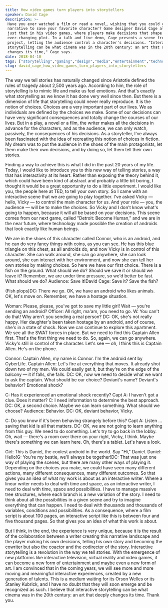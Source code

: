 ```yaml
---
title: How video games turn players into storytellers
speaker: David Cage
description: >-
 Have you ever watched a film or read a novel, wishing that you could change the
 narrative to save your favorite character? Game designer David Cage allows you do
 just that in his video games, where players make decisions that shape an
 ever-changing plot. In a talk and live demo, Cage presents a scene from his new
 project, letting the audience control a character's decisions. "Interactive
 storytelling can be what cinema was in the 20th century: an art that deeply
 changes its time," Cage says.
date: 2018-04-10
tags: ["storytelling","gaming","design","media","entertainment","technology","culture","innovation","animation","art","creativity"]
slug: david_cage_how_video_games_turn_players_into_storytellers
---
```


The way we tell stories has naturally changed since Aristotle defined the rules of tragedy
about 2,500 years ago. According to him, the role of storytelling is to mimic life and
make us feel emotions. And that's exactly what storytelling as we know it has done very
well since then. But there is a dimension of life that storytelling could never really
reproduce. It is the notion of choices. Choices are a very important part of our lives. We
as individuals are defined by the choices we make. Some of our decisions can have very
significant consequences and totally change the courses of our lives. But in a play, a
novel or a film, the writer makes all the decisions in advance for the characters, and as
the audience, we can only watch, passively, the consequences of his decisions. As a
storyteller, I've always been fascinated with the idea of recreating this notion of
choices in fiction. My dream was to put the audience in the shoes of the main
protagonists, let them make their own decisions, and by doing so, let them tell their own
stories.

Finding a way to achieve this is what I did in the past 20 years of my life. Today, I would
like to introduce you to this new way of telling stories, a way that has interactivity at
its heart. Rather than exposing the theory behind it, which could have been kind of
abstract and probably a little bit boring, I thought it would be a great opportunity to do
a little experiment. I would like you, the people here at TED, to tell your own story. So I
came with an interactive scene that we are going to play together. I've asked Vicky —
hello, Vicky — to control the main character for us. And your role — you, the audience —
will be to make the choices. So Vicky and I don't know what's going to happen, because it
will all be based on your decisions. This scene comes from our next game, called "Detroit:
Become Human," and we are in the near future, where technology made possible the creation
of androids that look exactly like human beings.

We are in the shoes of this character called Connor, who is an android, and he can do very
fancy things with coins, as you can see. He has this blue triangle on this chest, as all
androids do, and now Vicky is in control of this character. She can walk around, she can
go anywhere, she can look around, she can interact with her environment, and now she can
tell her own stories by making choices. So here we have our first choice. There is a fish
on the ground. What should we do? Should we save it or should we leave it? Remember, we
are under time pressure, so we'd better be fast. What should we do? Audience: Save it!David
Cage: Save it? Save the fish?

(Fish plops)DC: There we go. OK, we have an android who likes animals. OK, let's move on.
Remember, we have a hostage situation.

Woman: Please, please, you've got to save my little girl! Wait — you're sending an
android? Officer: All right, ma'am, you need to go. W: You can't do that! Why aren't you
sending a real person? DC: OK, she's not really happy. Her daughter's been taken hostage by
an android, and of course, she's in a state of shock. Now we can continue to explore this
apartment. We see all the SWAT forces in place. But we need to find this Captain Allen
first. That's the first thing we need to do. So, again, we can go anywhere. Vicky's still
in control of the character. Let's see — oh, I think this is Captain Allen. He's on the
phone.

Connor: Captain Allen, my name is Connor. I'm the android sent by CyberLife. Captain Allen:
Let's fire at everything that moves. It already shot down two of my men. We could easily
get it, but they're on the edge of the balcony — it if falls, she falls. DC: OK, now we
need to decide what we want to ask the captain. What should be our choice? Deviant's name?
Deviant's behavior? Emotional shock?

C: Has it experienced an emotional shock recently? Capt A: I haven't got a clue. Does it
matter? C: I need information to determine the best approach. DC: OK, a second choice. Maybe
we can learn something. What should we choose? Audience: Behavior. DC: OK, deviant behavior,
Vicky.

C: Do you know if it's been behaving strangely before this? Capt A: Listen ... saving that
kid is all that matters. DC: OK, we are not going to learn anything from this guy. We need
to do something. Let's try to go back in the lobby. Oh, wait — there's a room over there
on your right, Vicky, I think. Maybe there's something we can learn here. Oh, there's a
tablet. Let's have a look.

Girl: This is Daniel, the coolest android in the world. Say "Hi," Daniel. Daniel: Hello!G:
You're my bestie, we'll always be together!DC: That was just one way of playing the
scenes, but there are many other ways of playing it. Depending on the choices you make, we
could have seen many different actions, many different consequences, many different
outcomes. So that gives you an idea of what my work is about as an interactive writer.
Where a linear writer needs to deal with time and space, as an interactive writer, I need
to deal with time, space and possibilities. I have to manage massive tree structures,
where each branch is a new variation of the story. I need to think about all the
possibilities in a given scene and try to imagine everything that can happen. I need to
deal with thousands and thousands of variables, conditions and possibilities. As a
consequence, where a film script is about 100 pages, an interactive script like this is
between four and five thousand pages. So that gives you an idea of what this work is
about.

But I think, in the end, the experience is very unique, because it is the result of the
collaboration between a writer creating this narrative landscape and the player making his
own decisions, telling his own story and becoming the cowriter but also the coactor and
the codirector of the story. Interactive storytelling is a revolution in the way we tell
stories. With the emergence of new platforms like interactive television, virtual reality
and video games, it can become a new form of entertainment and maybe even a new form of
art. I am convinced that in the coming years, we will see more and more moving and
meaningful interactive experiences, created by a new generation of talents. This is a
medium waiting for its Orson Welles or its Stanley Kubrick, and I have no doubt that they
will soon emerge and be recognized as such. I believe that interactive storytelling can be
what cinema was in the 20th century: an art that deeply changes its time. Thank
you.

<!--
ad_duration=3.33
comment_count=40
event="TED2018"
external_start_time=0
has_talk_citation=0
intro_duration=11.82
is_subtitle_required="False"
is_talk_featured="True"
language="en"
language_swap="False"
native_language="en"
number_of_related_talks=6
number_of_speakers=1
number_of_subtitled_videos=24
number_of_tags=11
number_of_talk_download_languages=24
number_of_talk_more_resources=0
number_of_talk_recommendations=1
number_of_talks_take_actions=0
post_ad_duration=0.83
published_timestamp="2018-11-20 20:46:36"
recording_date="2018-04-10"
speaker_description="Interactive storyteller"
speaker_is_published=1
speaker_name="David Cage"
talk_more_resources=[]
talk_name="How video games turn players into storytellers"
talk_recommendations_blurb="David Cage recommends"
talks_tags=["storytelling","gaming","design","media","entertainment","technology","culture","innovation","animation","art","creativity"]
talks_take_action=[]
url_photo_speaker="https://pe.tedcdn.com/images/ted/3eb29bf6e2646a8ea6a315ba9ebbc053d8176d61_254x191.jpg"
url_photo_talk="https://s3.amazonaws.com/talkstar-photos/uploads/792baa18-d8d1-4078-bd43-17ee842ee42e/DavidCage_2018-embed.jpg"
url_webpage="https://www.ted.com/talks/david_cage_how_video_games_turn_players_into_storytellers"
video_type_name="TED Stage Talk"
-->